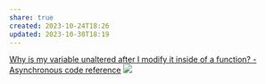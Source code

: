 ```yaml
---
share: true
created: 2023-10-24T18:26
updated: 2023-10-30T18:19
---
```

[Why is my variable unaltered after I modify it inside of a function? - Asynchronous code reference](https://stackoverflow.com/q/23667086/3416774)
![](https://wizardzines.com/images/uploads/async-functions.png) 
